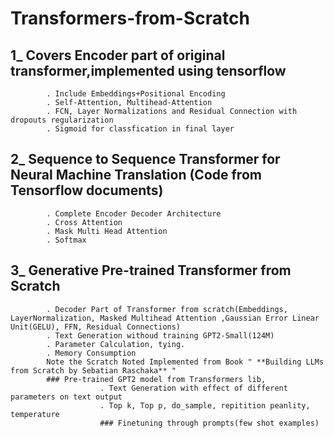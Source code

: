 # Transformers-from-Scratch
## 1_ Covers Encoder part of original transformer,implemented using tensorflow 
            . Include Embeddings+Positional Encoding 
            . Self-Attention, Multihead-Attention
            . FCN, Layer Normalizations and Residual Connection with dropouts regularization
            . Sigmoid for classfication in final layer

## 2_ Sequence to Sequence Transformer for Neural Machine Translation (Code from Tensorflow documents)
            . Complete Encoder Decoder Architecture
            . Cross Attention
            . Mask Multi Head Attention
            . Softmax
## 3_ Generative Pre-trained Transformer from Scratch
            . Decoder Part of Transformer from scratch(Embeddings, LayerNormalization, Masked Multihead Attention ,Gaussian Error Linear Unit(GELU), FFN, Residual Connections)
            . Text Generation withoud training GPT2-Small(124M)
            . Parameter Calculation, tying.
            . Memory Consumption
            Note the Scratch Noted Implemented from Book " **Building LLMs from Scratch by Sebatian Raschaka** "
            ### Pre-trained GPT2 model from Transformers lib,
                        . Text Generation with effect of different parameters on text output
                        . Top k, Top p, do_sample, repitition peanlity, temperature
                        ### Finetuning through prompts(few shot examples)

